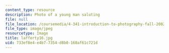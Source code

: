 ```yaml
---
content_type: resource
description: Photo of a young man saluting
file: null
file_location: /coursemedia/4-341-introduction-to-photography-fall-2002/733ef8e4e4b77354d8b0160af61c721d_lafferty16.jpg
file_type: image/jpeg
resourcetype: Image
title: lafferty16.jpg
uid: 733ef8e4-e4b7-7354-d8b0-160af61c721d
---
```

